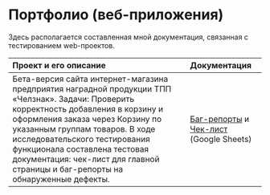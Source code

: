 # Портфолио (веб-приложения)
Здесь располагается составленная мной документация, связанная с тестированием web-проектов.

| Проект и его описание                                                                                               | Документация |
:---------------------                                                                                               | :------------ |
| Бета-версия сайта интернет-магазина предприятия наградной продукции ТПП «Челзнак». Задачи: Проверить корректность добавления в корзину и оформления заказа через Корзину по указанным группам товаров. В ходе исследовательского тестирования функционала составлена тестовая документация: чек-лист для главной страницы  и баг-репорты на обнаруженные дефекты. | [Баг-репорты](https://docs.google.com/spreadsheets/d/1XuNnk0JXuWJQdvBITAFIisWIReudAaLT8x7f143_KYU/edit?usp=drive_link) и [Чек-лист](https://docs.google.com/spreadsheets/d/1O9-2Ovd943HFgsbzj78aPeg9NjqU8SxxO2JHZ1LnsT0/edit?usp=drive_link) (Google Sheets)          |
